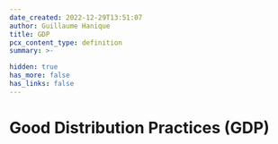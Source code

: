 ```yaml
---
date_created: 2022-12-29T13:51:07
author: Guillaume Hanique
title: GDP
pcx_content_type: definition
summary: >-

hidden: true
has_more: false
has_links: false
---
```


# Good Distribution Practices (GDP)
